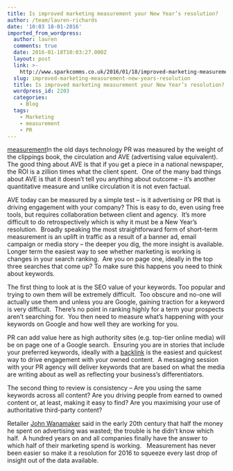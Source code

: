 ```yaml
---
title: Is improved marketing measurement your New Year’s resolution?
author: /team/lauren-richards
date: '10:03 18-01-2016'
imported_from_wordpress:
  author: lauren
  comments: true
  date: 2016-01-18T10:03:27.000Z
  layout: post
  link: >-
    http://www.sparkcomms.co.uk/2016/01/18/improved-marketing-measurement-new-years-resolution/
  slug: improved-marketing-measurement-new-years-resolution
  title: Is improved marketing measurement your New Year’s resolution?
  wordpress_id: 2203
  categories:
    - Blog
  tags:
    - Marketing
    - measurement
    - PR
---
```


[measurement](measurement-150x150.jpg)In the old days technology PR was measured by the weight of the clippings book, the circulation and AVE (advertising value equivalent).  The good thing about AVE is that if you get a piece in a national newspaper, the ROI is a zillion times what the client spent.  One of the many bad things about AVE is that it doesn’t tell you anything about outcome – it’s another quantitative measure and unlike circulation it is not even factual.   

AVE today can be measured by a simple test – is it advertising or PR that is driving engagement with your company? This is easy to do, even using free tools, but requires collaboration between client and agency.  It’s more difficult to do retrospectively which is why it must be a New Year’s resolution.  Broadly speaking the most straightforward form of short-term measurement is an uplift in traffic as a result of a banner ad, email campaign or media story – the deeper you dig, the more insight is available.  Longer term the easiest way to see whether marketing is working is changes in your search ranking.  Are you on page one, ideally in the top three searches that come up? To make sure this happens you need to think about keywords. 

The first thing to look at is the SEO value of your keywords. Too popular and trying to own them will be extremely difficult.  Too obscure and no-one will actually use them and unless you are Google, gaining traction for a keyword is very difficult.  There’s no point in ranking highly for a term your prospects aren’t searching for.  You then need to measure what’s happening with your keywords on Google and how well they are working for you.

PR can add value here as high authority sites (e.g. top-tier online media) will be on page one of a Google search.  Ensuring you are in stories that include your preferred keywords, ideally with a [backlink](http://www.theguardian.com/media-network/media-network-blog/2014/jun/30/challenges-retailers-online-customers-shopping) is the easiest and quickest way to drive engagement with your owned content.  A messaging session with your PR agency will deliver keywords that are based on what the media are writing about as well as reflecting your business’s differentiators.

The second thing to review is consistency – Are you using the same keywords across all content? Are you driving people from earned to owned content or, at least, making it easy to find? Are you maximising your use of authoritative third-party content?

Retailer [John Wanamaker](https://en.wikipedia.org/wiki/John_Wanamaker%20) said in the early 20th century that half the money he spent on advertising was wasted; the trouble is he didn’t know which half.  A hundred years on and all companies finally have the answer to which half of their marketing spend is working.   Measurement has never been easier so make it a resolution for 2016 to squeeze every last drop of insight out of the data available. 
